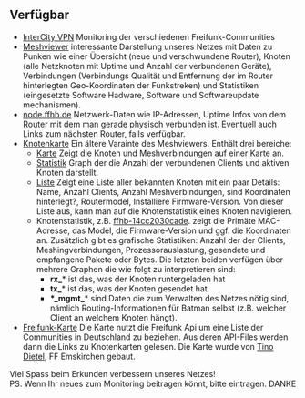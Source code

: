 
## Verfügbar
* [InterCity VPN](http://icvpn.wg1337.de) Monitoring der verschiedenen Freifunk-Communities 
* [Meshviewer](http://bremen.freifunk.net/meshviewer/) interessante Darstellung unseres Netzes mit Daten zu Punken wie einer Übersicht (neue und verschwundene Router), Knoten (alle Netzknoten mit Uptime und Anzahl der verbundenen Geräte), Verbindungen (Verbindungs Qualität und Entfernung der im Router hinterlegten Geo-Koordinaten  der Funkstreken) und Statistiken (eingesetzte Software Hadware, Software und Softwareupdate mechanismen).
* [node.ffhb.de](http://node.ffhb.de) Netzwerk-Daten wie IP-Adressen, Uptime Infos von dem Router mit dem man gerade physisch verbunden ist. Eventuell auch Links zum nächsten Router, falls verfügbar.
* [Knotenkarte](http://bremen.freifunk.net/map/geomap.html) Ein ältere Varainte des Meshviewers. Enthält drei bereiche:
  * [Karte](http://bremen.freifunk.net/map/geomap.html) Zeigt die Knoten und Meshverbindungen auf einer Karte an.
  * [Statistik](http://bremen.freifunk.net/map/stats.html) Graph der die Anzahl der verbundenen Clients und aktiven Knoten darstellt. 
  * [Liste](http://bremen.freifunk.net/map/list.html) Zeigt eine Liste aller bekannten Knoten mit ein paar Details: Name, Anzahl Clients, Anzahl Meshverbindungen, sind Koordinaten hinterlegt?, Routermodel, Installiere Firmware-Version. Von dieser Liste aus, kann man auf die Knotenstatistik eines Knoten navigieren.
  * Knotenstatistik, z.B. [ffhb-14cc2030cade](http://bremen.freifunk.net/map/node.html?id=16:d0:20:30:ca:de). zeigt die Primäte MAC-Adresse, das Model, die Firmware-Version und ggf. die Koordinaten an. Zusätzlich gibt es grafische Statistiken: Anzahl der der Clients, Meshingverbindungen, Prozessorauslastung, gesendete und empfangene Pakete oder Bytes. Die letzten beiden verfügen über mehrere Graphen die wie folgt zu interpretieren sind:
    * **rx_*** ist das, was der Knoten runtergeladen hat
    * **tx_*** ist das, was der Knoten gesendet hat
    * **\*\_mgmt_*** sind Daten die zum Verwalten des Netzes nötig sind, nämlich Routing-Informationen für Batman selbst (z.B. welcher Client an welchem Knoten hängt).
* [Freifunk-Karte](http://www.freifunk-karte.de/) Die Karte nutzt die Freifunk Api um eine Liste der Communities in Deutschland zu beziehen. Aus deren API-Files werden dann die Links zu Knotenkarten gelesen. Die Karte wurde von [Tino Dietel](https://github.com/stilgarbf), FF Emskirchen gebaut.

Viel Spass beim Erkunden verbessern unseres Netzes!<br/>
PS. Wenn Ihr neues zum Monitoring beitragen könnt, bitte eintragen. DANKE